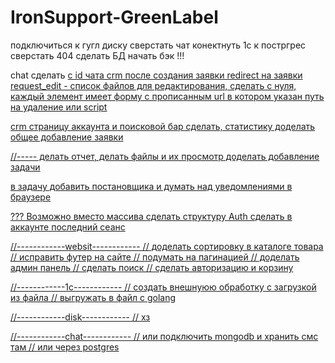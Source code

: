 # IronSupport-GreenLabel

подключиться к гугл диску
сверстать чат
конектнуть 1с к постргрес
сверстать 404
сделать БД
начать бэк
!!!

chat сделать <a href=""> с id чата
crm после создания заявки redirect на заявки
request_edit - список файлов для редактирования, сделать с нуля, каждый элемент имеет форму с прописанным url в котором указан путь на удаление или script


crm страницу аккаунта и поисковой бар сделать, статистику
доделать общее добавление заявки

//-----
делать отчет,
делать файлы и их просмотр
доделать добавление задачи

в задачу добавить постановщика и думать над уведомлениями в браузере

???
Возможно вместо массива сделать структуру Auth 
сделать в аккаунте последний сеанс


//------------websit------------
// доделать сортировку в каталоге товара
// исправить футер на сайте
// подумать на пагинацией
// доделать админ панель
// сделать поиск
// сделать авторизацию и корзину

//------------1c------------
// создать внешнуюю обработку с загрузкой из файла
// выгружать в файл с golang

//------------disk------------
// хз

//------------chat------------
// или подключить mongodb и хранить смс там
// или через postgres
